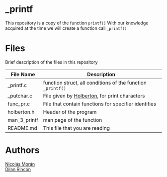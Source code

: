 # _printf
This repository is a copy of the function `printf()`
With our knowledge acquired at the time we will create a function call `_printf()`
# Files
Brief description of the files in this repository

| File Name | Description |
| ------------ | ------------ |
|  _printf.c | function struct, all conditions of the function `_printf()`  |
|  _putchar.c | File given by [Holberton](http://www.holbertonschool.com "Holberton"), for print characters  |
| func_pr.c  |  File that contain functions for specifier identifies |
|  holberton.h | Header of the program  |
|  man_3_printf | man page of the function  |
|  README.md | This file that you are reading  |
# Authors
[Nicolás Morán](https://twitter.com/nickmoran06 "Nicolás Morán")
<br>
[Dilan Rincón](https://twitter.com/dilanDrin "Dilan Rincón")
